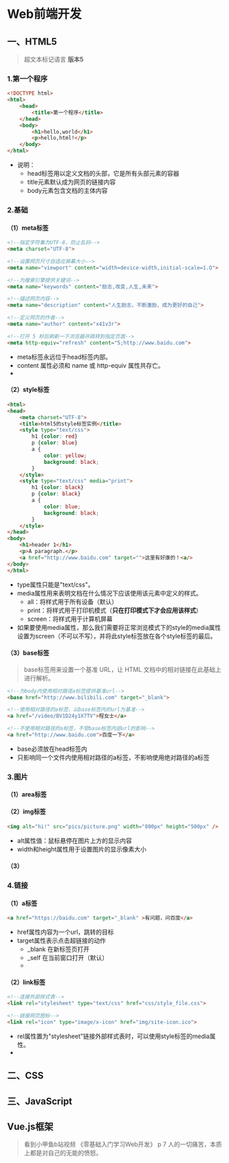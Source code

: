 # Web前端开发

## 一、HTML5

> 超文本标记语言 **版本5**

### 1.第一个程序

```html
<!DOCTYPE html>
<html>
    <head>
        <title>第一个程序</title>
    </head>
    <body>
        <h1>hello,world</h1>
        <p>hello,html!</p>
    </body>
</html>
```
*   说明：
    *   head标签用以定义文档的头部，它是所有头部元素的容器
    *   title元素默认成为网页的链接内容
    *   body元素包含文档的主体内容

### 2.基础

#### （1）meta标签

```html
<!--指定字符集为UTF-8，防止乱码-->
<meta charset="UTF-8">

<!--设置网页尺寸自适应屏幕大小-->
<meta name="viewport" content="width=device-width,initial-scale=1.O">

<!--为搜索引擎提供关键词-->
<meta name="keywords" content="励志,改变,人生,未来">

<!--描述网页内容-->
<meta name="description" content="人生励志，不断激励，成为更好的自己">

<!--定义网页的作者-->
<meta name="author" content="x41v3r">

<!--打开 5 秒后刷新一下浏览器并跳转到指定页面-->
<meta http-equiv="refresh" content="5;http://www.baidu.com">
```
*   meta标签永远位于head标签内部。
*   content 属性必须和 name 或 http-equiv 属性共存亡。
*   

#### （2）style标签

```html
<html>
<head>
    <meta charset="UTF-8">
    <title>html5的style标签实例</title>
    <style type="text/css">
        h1 {color: red}
        p {color: blue}
    	a {
		    color: yellow;
			background: black;
		}
    </style>
    <style type="text/css" media="print">
        h1 {color: black}
        p {color: black}
    	a {
		    color: blue;
			background: black;
		}
    </style>
</head>
<body>
    <h1>header 1</h1>
    <p>A paragraph.</p>
    <a href="http://www.baidu.com" target="">这里有好康的！<a/>
</body>
</html>
```
*   type属性只能是"text/css"。
*   media属性用来表明文档在什么情况下应该使用该元素中定义的样式。
    *   all：将样式用于所有设备（默认）
    *   print：将样式用于打印机模式（**只在打印模式下才会应用该样式**）
    *   screen：将样式用于计算机屏幕
*   如果要使用media属性，那么我们需要将正常浏览模式下的style的media属性设置为screen（不可以不写），并将此style标签放在各个style标签的最后。

#### （3）base标签

> base标签用来设置一个基准 URL，让 HTML 文档中的相对链接在此基础上进行解析。

```html
<!--为body内使用相对路径a标签提供基准url-->
<base href="http://www.bilibili.com" target="_blank">

<!--使用相对路径的a标签，以base标签内的url为基准-->
<a href="/video/BV1D24y1X7TV">程女士</a>

<!--不使用相对路径的a标签，不受base标签内部url的影响-->
<a href="http://www.baidu.com">百度一下</a>
```
*   base必须放在head标签内
*   只影响同一个文件内使用相对路径的a标签，不影响使用绝对路径的a标签

### 3.图片

#### （1）area标签

#### （2）img标签

```html
<img alt="hi!" src="pics/picture.png" width="800px" height="500px" />
```
*   alt属性值：鼠标悬停在图片上方的显示内容
*   width和height属性用于设置图片的显示像素大小

#### （3） 

### 4.链接

#### （1）a标签

```html
<a href="https://baidu.com" target="_blank" >有问题，问百度</a>
```
*   href属性内容为一个url，跳转的目标
*   target属性表示点击超链接的动作
    *   _blank  在新标签页打开
    *   _self   在当前窗口打开（默认）
    *   

#### （2）link标签

```html
<!--连接外部样式表-->
<link rel="stylesheet" type="text/css" href="css/style_file.css">

<!--链接网页图标-->
<link rel="icon" type="image/x-icon" href="img/site-icon.ico">
```
*   rel属性置为"stylesheet"链接外部样式表时，可以使用style标签的media属性。
*   

## 二、CSS

## 三、JavaScript

## Vue.js框架





> 看到小甲鱼b站视频 《零基础入门学习Web开发》 p 7
> 人的一切痛苦，本质上都是对自己的无能的愤怒。
